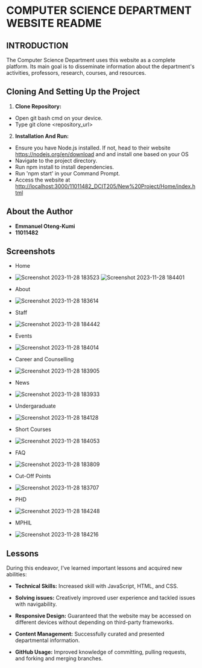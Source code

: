 # COMPUTER SCIENCE DEPARTMENT WEBSITE README

## INTRODUCTION

The Computer Science Department uses this website as a complete platform. Its main goal is to disseminate information about the department's activities, professors, research, courses, and resources.

## Cloning And Setting Up the Project

1. **Clone Repository:**

- Open git bash cmd on your device.
- Type git clone <repository_url>

2. **Installation And Run:**

- Ensure you have Node.js installed. If not, head to their website <https://nodejs.org/en/download> and and install one based on your OS
- Navigate to the project directory.
- Run npm install to install dependencies.
- Run 'npm start' in your Command Prompt.
- Access the website at <http://localhost:3000/11011482_DCIT205/New%20Project/Home/index.html>

## About the Author

- **Emmanuel Oteng-Kumi**
- **11011482**

## Screenshots

- Home
- ![Screenshot 2023-11-28 183523](https://github.com/Alphacode77/11011482_DCIT205/assets/142933066/868da22e-94e0-4274-8133-0c8869ae76a1)
![Screenshot 2023-11-28 184401](https://github.com/Alphacode77/11011482_DCIT205/assets/142933066/c48619c4-d6f8-474e-8e03-28577f86a07b)

- About
- ![Screenshot 2023-11-28 183614](https://github.com/Alphacode77/11011482_DCIT205/assets/142933066/2bd8e21e-b6c1-4f98-9a7f-d6e4d9f95964)

- Staff
- ![Screenshot 2023-11-28 184442](https://github.com/Alphacode77/11011482_DCIT205/assets/142933066/1a7e4b13-edaa-4574-ac0e-b91cf8cf2d5c)

- Events
- ![Screenshot 2023-11-28 184014](https://github.com/Alphacode77/11011482_DCIT205/assets/142933066/d530251f-4a0f-4322-bd61-46d717f5c181)

- Career and Counselling
- ![Screenshot 2023-11-28 183905](https://github.com/Alphacode77/11011482_DCIT205/assets/142933066/1e21eb6a-1f55-4221-ab71-9fa290a728ec)

- News
- ![Screenshot 2023-11-28 183933](https://github.com/Alphacode77/11011482_DCIT205/assets/142933066/b068cc08-0402-48e9-a9ec-54c435efd3fc)

- Undergaraduate
- ![Screenshot 2023-11-28 184128](https://github.com/Alphacode77/11011482_DCIT205/assets/142933066/50131e06-32bc-446b-b7d2-aff0845f1dd8)

- Short Courses
- ![Screenshot 2023-11-28 184053](https://github.com/Alphacode77/11011482_DCIT205/assets/142933066/23aac8cc-afeb-4977-848a-dac3dfe3d389)

- FAQ
- ![Screenshot 2023-11-28 183809](https://github.com/Alphacode77/11011482_DCIT205/assets/142933066/6adf3afa-8034-4f31-8d4d-fb13bbf61304)

- Cut-Off Points
- ![Screenshot 2023-11-28 183707](https://github.com/Alphacode77/11011482_DCIT205/assets/142933066/c2ffa15c-06cd-4b71-9ef5-c6e569ae5bcd)

- PHD
- ![Screenshot 2023-11-28 184248](https://github.com/Alphacode77/11011482_DCIT205/assets/142933066/3d97994f-a8d7-4793-81fe-28f4eb34eae0)

- MPHIL
- ![Screenshot 2023-11-28 184216](https://github.com/Alphacode77/11011482_DCIT205/assets/142933066/2c1f711f-de51-4629-925d-a34ad0f8d6b7)

## Lessons

During this endeavor, I've learned important lessons and acquired new abilities:  

- **Technical Skills:** Increased skill with JavaScript, HTML, and CSS.

- **Solving issues:** Creatively improved user experience and tackled issues with navigability.  

- **Responsive Design:** Guaranteed that the website may be accessed on different devices without depending on third-party frameworks.  

- **Content Management:** Successfully curated and presented departmental information.  

- **GitHub Usage:** Improved knowledge of committing, pulling requests, and forking and merging branches.
